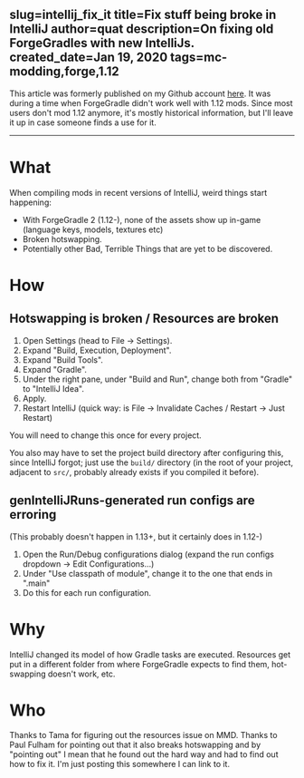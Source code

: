 slug=intellij_fix_it
title=Fix stuff being broke in IntelliJ
author=quat
description=On fixing old ForgeGradles with new IntelliJs.
created_date=Jan 19, 2020
tags=mc-modding,forge,1.12
---
This article was formerly published on my Github account [here](https://gist.github.com/quat1024/8bf436c85e5c140d27d49a7dc6c09982/). It was during a time when ForgeGradle didn't work well with 1.12 mods. Since most users don't mod 1.12 anymore, it's mostly historical information, but I'll leave it up in case someone finds a use for it.

<hr/>

# What

When compiling mods in recent versions of IntelliJ, weird things start happening:

* With ForgeGradle 2 (1.12-), none of the assets show up in-game (language keys, models, textures etc)
* Broken hotswapping.
* Potentially other Bad, Terrible Things that are yet to be discovered.

# How

## Hotswapping is broken / Resources are broken

1. Open Settings (head to File -> Settings).
2. Expand "Build, Execution, Deployment".
3. Expand "Build Tools".
4. Expand "Gradle".
5. Under the right pane, under "Build and Run", change both from "Gradle" to "IntelliJ Idea".
6. Apply.
7. Restart IntelliJ (quick way: is File -> Invalidate Caches / Restart -> Just Restart)

You will need to change this once for every project.

You also may have to set the project build directory after configuring this, since IntelliJ forgot; just use the `build/` directory (in the root of your project, adjacent to `src/`, probably already exists if you compiled it before).

## genIntelliJRuns-generated run configs are erroring

(This probably doesn't happen in 1.13+, but it certainly does in 1.12-)

1. Open the Run/Debug configurations dialog (expand the run configs dropdown -> Edit Configurations...)
2. Under "Use classpath of module", change it to the one that ends in ".main"
3. Do this for each run configuration.

# Why

IntelliJ changed its model of how Gradle tasks are executed. Resources get put in a different folder from where ForgeGradle expects to find them, hot-swapping doesn't work, etc.

# Who

Thanks to Tama for figuring out the resources issue on MMD. Thanks to Paul Fulham for pointing out that it also breaks hotswapping and by "pointing out" I mean that he found out the hard way and had to find out how to fix it. I'm just posting this somewhere I can link to it.